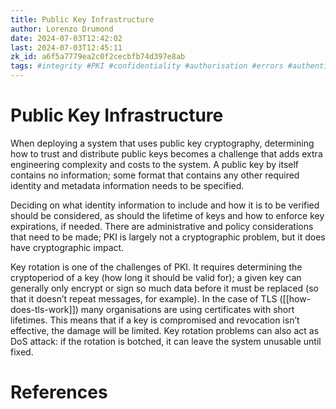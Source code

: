 ```yaml
---
title: Public Key Infrastructure
author: Lorenzo Drumond
date: 2024-07-03T12:42:02
last: 2024-07-03T12:45:11
zk_id: a6f5a7779ea2c0f2cecbfb74d397e8ab
tags: #integrity #PKI #confidentiality #authorisation #errors #authentication #cryptography #auditing #authenticity #security #model #basics
---
```



# Public Key Infrastructure

When deploying a system that uses public key cryptography, determining how to trust and distribute public keys becomes a challenge that adds extra engineering complexity and costs to the system. A public key by itself contains no information; some format that contains any other required identity and metadata information needs to be specified.

Deciding on what identity information to include and how it is to be verified should be considered, as should the lifetime of keys and how to enforce key expirations, if needed. There are administrative and policy considerations that need to be made; PKI is largely not a cryptographic problem, but it does have cryptographic impact.

Key rotation is one of the challenges of PKI. It requires determining the cryptoperiod of a key (how long it should be valid for); a given key can generally only encrypt or sign so much data before it must be replaced (so that it doesn’t repeat messages, for example). In the case of TLS ([[how-does-tls-work]]) many organisations are using certificates with short lifetimes. This means that if a key is compromised and revocation isn’t effective, the damage will be limited. Key rotation problems can also act as DoS attack: if the rotation is botched, it can leave the system unusable until fixed.



# References
